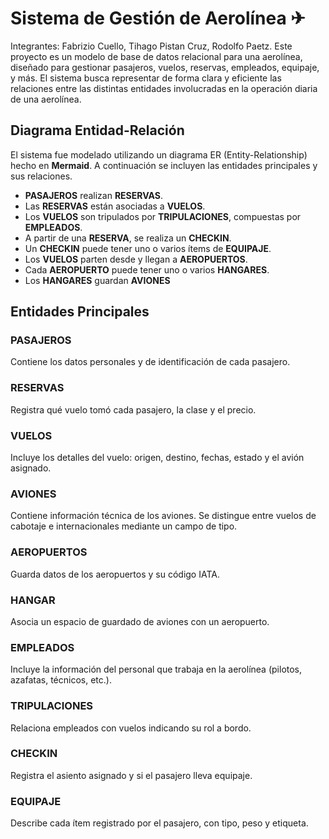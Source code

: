 # Sistema de Gestión de Aerolínea ✈
Integrantes: Fabrizio Cuello, Tihago Pistan Cruz, Rodolfo Paetz.
Este proyecto es un modelo de base de datos relacional para una aerolínea, diseñado para gestionar pasajeros, vuelos, reservas, empleados, equipaje, y más. El sistema busca representar de forma clara y eficiente las relaciones entre las distintas entidades involucradas en la operación diaria de una aerolínea.

##  Diagrama Entidad-Relación

El sistema fue modelado utilizando un diagrama ER (Entity-Relationship) hecho en **Mermaid**. A continuación se incluyen las entidades principales y sus relaciones.

- **PASAJEROS** realizan **RESERVAS**.
- Las **RESERVAS** están asociadas a **VUELOS**.
- Los **VUELOS** son tripulados por **TRIPULACIONES**, compuestas por **EMPLEADOS**.
- A partir de una **RESERVA**, se realiza un **CHECKIN**.
- Un **CHECKIN** puede tener uno o varios ítems de **EQUIPAJE**.
- Los **VUELOS** parten desde y llegan a **AEROPUERTOS**.
- Cada **AEROPUERTO** puede tener uno o varios **HANGARES**.
- Los **HANGARES** guardan **AVIONES**
## Entidades Principales

### PASAJEROS
Contiene los datos personales y de identificación de cada pasajero.

### RESERVAS
Registra qué vuelo tomó cada pasajero, la clase y el precio.

### VUELOS
Incluye los detalles del vuelo: origen, destino, fechas, estado y el avión asignado.

### AVIONES
Contiene información técnica de los aviones. Se distingue entre vuelos de cabotaje e internacionales mediante un campo de tipo.

### AEROPUERTOS
Guarda datos de los aeropuertos y su código IATA.

### HANGAR
Asocia un espacio de guardado de aviones con un aeropuerto.

### EMPLEADOS
Incluye la información del personal que trabaja en la aerolínea (pilotos, azafatas, técnicos, etc.).

### TRIPULACIONES
Relaciona empleados con vuelos indicando su rol a bordo.

### CHECKIN
Registra el asiento asignado y si el pasajero lleva equipaje.

### EQUIPAJE
Describe cada ítem registrado por el pasajero, con tipo, peso y etiqueta.


